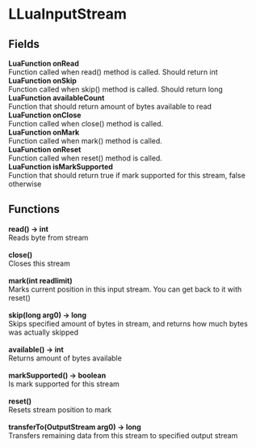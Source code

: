 # LLuaInputStream
## Fields
**LuaFunction onRead**\
Function called when read() method is called. Should return int\
**LuaFunction onSkip**\
Function called when skip() method is called. Should return long\
**LuaFunction availableCount**\
Function that should return amount of bytes available to read\
**LuaFunction onClose**\
Function called when close() method is called.\
**LuaFunction onMark**\
Function called when mark() method is called.\
**LuaFunction onReset**\
Function called when reset() method is called.\
**LuaFunction isMarkSupported**\
Function that should return true if mark supported for this stream, false otherwise
## Functions
**read() -> int**\
Reads byte from stream\
\
**close()**\
Closes this stream\
\
**mark(int readlimit)**\
Marks current position in this input stream. You can get back to it with reset()\
\
**skip(long arg0) -> long**\
Skips specified amount of bytes in stream, and returns how much bytes was actually skipped\
\
**available() -> int**\
Returns amount of bytes available\
\
**markSupported() -> boolean**\
Is mark supported for this stream\
\
**reset()**\
Resets stream position to mark\
\
**transferTo(OutputStream arg0) -> long**\
Transfers remaining data from this stream to specified output stream